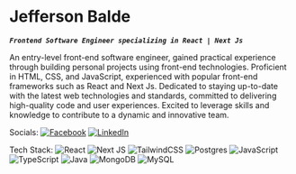 #   Jefferson Balde

*****`Frontend Software Engineer specializing in React | Next Js`*****

An entry-level front-end software engineer, gained practical experience through building personal projects using front-end technologies. Proficient in HTML, CSS, and JavaScript, experienced with popular front-end frameworks such as React and Next Js. Dedicated to staying up-to-date with the latest web technologies and standards, committed to delivering high-quality code and user experiences. Excited to leverage skills and knowledge to contribute to a dynamic and innovative team.

Socials:
 [![Facebook](https://img.shields.io/badge/Facebook-%231877F2.svg?logo=Facebook&logoColor=white)](https://facebook.com/jeffersonbalde) [![LinkedIn](https://img.shields.io/badge/LinkedIn-%230077B5.svg?logo=linkedin&logoColor=white)](https://linkedin.com/in/jeffersonbalde) 

Tech Stack:
![React](https://img.shields.io/badge/react-%2320232a.svg?style=flat-square&logo=react&logoColor=%2361DAFB) ![Next JS](https://img.shields.io/badge/Next-black?style=flat-square&logo=next.js&logoColor=white) ![TailwindCSS](https://img.shields.io/badge/tailwindcss-%2338B2AC.svg?style=flat-square&logo=tailwind-css&logoColor=white) ![Postgres](https://img.shields.io/badge/postgres-%23316192.svg?style=flat-square&logo=postgresql&logoColor=white) ![JavaScript](https://img.shields.io/badge/javascript-%23323330.svg?style=flat-square&logo=javascript&logoColor=%23F7DF1E) ![TypeScript](https://img.shields.io/badge/typescript-%23007ACC.svg?style=flat-square&logo=typescript&logoColor=white) ![Java](https://img.shields.io/badge/java-%23ED8B00.svg?style=flat-square&logo=java&logoColor=white) ![MongoDB](https://img.shields.io/badge/MongoDB-%234ea94b.svg?style=flat-square&logo=mongodb&logoColor=white) ![MySQL](https://img.shields.io/badge/mysql-%2300f.svg?style=flat-square&logo=mysql&logoColor=white)
